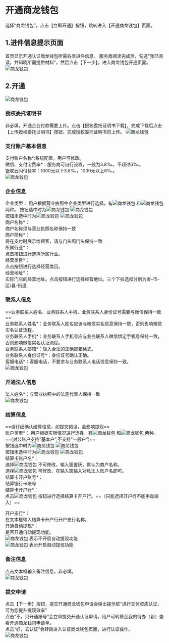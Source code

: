 # 开通商龙钱包
选择“商龙钱包”，点击【立即开通】按钮，跳转进入【开通商龙钱包】页面。  
##  1.进件信息提示页面
首页显示开通认证商龙钱包所需各类进件信息。
服务商阅读完成后，勾选“我已阅读，并知晓所需提供材料”，然后点击【下一步】，进入商龙钱包开通页面。  
![商龙钱包](picture\\商龙钱包\\图片3.png)
## 2.开通
![商龙钱包](picture\\商龙钱包\\图片4.png)  
### 授权委托证明书
非必填，开通企业付款需要上传。点击【授权委托证明书下载】，完成下载后点击【上传授权委托证明书】按钮，完成授权委托证明书的上传。
![商龙钱包](picture\\商龙钱包\\图片5.png) 
### 支付账户基本信息
支付账户名称\*:系统配置，用户可修改。  
微信、支付宝费率\*：服务商可自行设置，一般为3.8‰，不超过6‰。  
银联云闪付费率：1000元以下3.8‰，1000元以上6‰。  
![商龙钱包](picture\\商龙钱包\\图片6.png) 
### 企业信息
企业类型：
用户根据营业执照中企业类型进行选择，有![商龙钱包](picture\\商龙钱包\\图片7.png) 和![商龙钱包](picture\\商龙钱包\\图片8.png) 两种。
按钮选中时为![商龙钱包](picture\\商龙钱包\\图片7.png) ![商龙钱包](picture\\商龙钱包\\图片8.png)   
按钮未选中时为![商龙钱包](picture\\商龙钱包\\图片9.png) ![商龙钱包](picture\\商龙钱包\\图片10.png)   
商户名称\*：  
商户名称须与营业执照名称保持一致  
商户简称\*：  
将在支付时展示给顾客，请与门头照门头保持一致  
所属行业\*：  
点击按钮进行选择所属行业。  
经营类目\*：  
点击按钮进行选择经营类目。  
经营地址\*：  
实际门店的经营地址。点击按钮进行选择经营地址。三个下拉选框分别为省-市-区/县-街道  
### 联系人信息
==业务联系人姓名、业务联系人手机、业务联系人身份证号需要与微信保持一致==  
业务联系人姓名\*：业务联系人姓名应该与微信实名信息保持一致，否则影响微信实名认证流程。  
业务联系人手机\*：业务联系人手机号应与业务联系人微信绑定手机号保持一致，否则影响微信实名认证流程。  
业务联系人邮箱\*：输入合法的正确邮箱格式。  
业务联系人身份证号\*：身份证号确认正确。  
客服电话\*：客服电话，不要求与业务联系人电话信息保持一致。  
![商龙钱包](picture\\商龙钱包\\图片11.png) 
### 开通法人信息
法人姓名*：与营业执照中的法定代表人保持一致  
![商龙钱包](picture\\商龙钱包\\图片12.png) 
### 结算信息
==请仔细确认结算信息，如提交错误，会影响提现==  
账户类型\*：
用户根据实际情况进行选择，有![商龙钱包](picture\\商龙钱包\\图片13.png) 和![商龙钱包](picture\\商龙钱包\\图片14.png) 两种。
==(对公账户支持"基本户",不支持"一般户")==  
按钮选中时为![商龙钱包](picture\\商龙钱包\\图片15.png) ![商龙钱包](picture\\商龙钱包\\图片16.png)   
按钮未选中时为![商龙钱包](picture\\商龙钱包\\图片17.png) ![商龙钱包](picture\\商龙钱包\\图片18.png)   
结算卡账户名\*：  
选择![商龙钱包](picture\\商龙钱包\\图片19.png) 不可修改，输入窗置灰，默认为商户名称。  
选择![商龙钱包](picture\\商龙钱包\\图片20.png) 可修改，在输入窗输入对私法人账户名即可。  
结算卡开户账号\*：  
结算银行卡账号  
结算卡开户行\*：  
点击![商龙钱包](picture\\商龙钱包\\图片21.png) 按钮进行选择结算卡开户行。==（只能选择开户行不能手动输入）==      

开户支行\*：  
在文本框输入结算卡开户行开户支行名称。  
开通自动提现\*：  
是否开通自动提现功能。  
![商龙钱包](picture\\商龙钱包\\图片22.png) 表示不开启自动提现功能  
![商龙钱包](picture\\商龙钱包\\图片23.png) 表示开启自动提现功能  
### 备注信息
点击文本框输入备注信息，非必填。  
![商龙钱包](picture\\商龙钱包\\图片24.png)
### 提交申请
点击【下一步】按钮，提交开通商龙钱包申请会弹出提示框“进行支付资质认证，可为您提升提现效率”  
点击“不，只开通账号”会立即提交开通认证申请，用户可转移至我的待办（新）查看开通商龙钱包申请单。  
点击“好，去认证”会转跳进入认证商龙钱包页面，进行认证操作。  
![商龙钱包](picture\\商龙钱包\\图片25.png)  